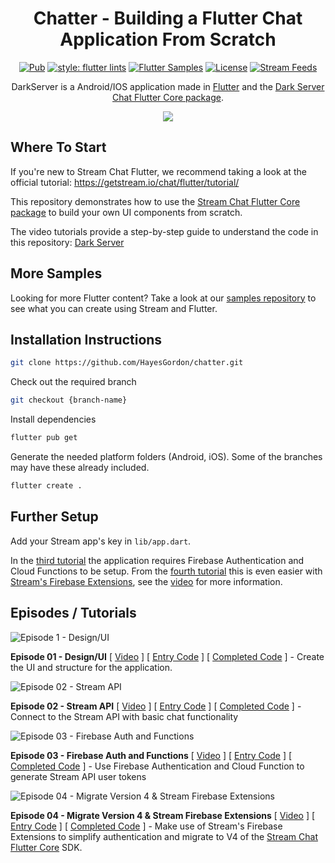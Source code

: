 <h1 align="center">Chatter - Building a Flutter Chat Application From Scratch</h1>

<p align="center">
    <a href="https://pub.dev/packages/stream_chat_flutter_core"><img src="https://img.shields.io/pub/v/stream_chat_flutter_core?include_prereleases" alt="Pub"></a>
    <a href="https://pub.dev/packages/flutter_lints"><img src="https://img.shields.io/badge/style-flutter__lints-blue" alt="style: flutter lints"></a>
    <a href="https://github.com/GetStream/flutter-samples"><img src="https://img.shields.io/badge/flutter-samples-teal.svg?longCache=true" alt="Flutter Samples"></a>
    <a href="https://opensource.org/licenses/Apache-2.0"><img alt="License" src="https://img.shields.io/badge/License-Apache%202.0-blue.svg"/></a>
    <a href="https://getstream.io/"><img src="https://img.shields.io/endpoint?url=https://gist.githubusercontent.com/HayesGordon/e7f3c4587859c17f3e593fd3ff5b13f4/raw/11d9d9385c9f34374ede25f6471dc743b977a914/badge.json" alt="Stream Feeds"></a>
</p>

<p align="center">  
DarkServer is a Android/IOS application made in <a href="https://flutter.dev/">Flutter</a> and the <a href="https://pub.dev/packages/stream_chat_flutter_core/">Dark Server Chat Flutter Core package</a>.
</br>

<p align="center">
<img src="https://user-images.githubusercontent.com/13705472/160611526-5caf7e95-4377-4798-881b-7a6c6e932c6b.gif" />
</p>

## Where To Start
If you're new to Stream Chat Flutter, we recommend taking a look at the official tutorial: https://getstream.io/chat/flutter/tutorial/

<!-- Using the Stream Chat Flutter package you'll get a full working chat experience with minimal code. -->

This repository demonstrates how to use the [Stream Chat Flutter Core package](https://pub.dev/packages/stream_chat_flutter_core) to build your own UI components from scratch.

The video tutorials provide a step-by-step guide to understand the code in this repository: [Dark Server](https://www.youtube.com/watch?v=vgqBc7jni8c&list=PLNBhvhkAJG6sH7dkmwt4BiCclFkMoXq4r)

## More Samples
Looking for more Flutter content? Take a look at our [samples repository](https://github.com/GetStream/flutter-samples) to see what you can create using Stream and Flutter.

## Installation Instructions

```bash
git clone https://github.com/HayesGordon/chatter.git
```

Check out the required branch

```bash
git checkout {branch-name}
```

Install dependencies
```bash
flutter pub get
```

Generate the needed platform folders (Android, iOS). Some of the branches may have these already included.

```bash
flutter create .
```

## Further Setup

Add your Stream app's key in `lib/app.dart`.

In the [third tutorial](https://github.com/HayesGordon/chatter/tree/tutorial-003-firebase-authentication) the application requires Firebase Authentication and Cloud Functions to be setup. From the [fourth tutorial](https://github.com/HayesGordon/chatter/tree/tutorial-004-version-four-and-firebase-extensions) this is even easier with [Stream's Firebase Extensions](https://getstream.io/blog/stream-firebase-extensions/), see the [video](https://youtu.be/Dt_taxX98sg) for more information.

## Episodes / Tutorials

![Episode 1 - Design/UI](https://user-images.githubusercontent.com/13705472/180417054-c4ad5b5f-cab0-467b-950c-80aec2cefb75.jpg)

**Episode 01 - Design/UI** \[ [Video](https://youtu.be/vgqBc7jni8c) \] \[ [Entry Code](https://github.com/HayesGordon/chatter/tree/tutorial-001-base-ui) \] \[ [Completed Code](https://github.com/HayesGordon/chatter/tree/tutorial-001-base-ui-complete) \] - Create the UI and structure for the application.

![Episode 02 - Stream API](https://user-images.githubusercontent.com/13705472/180417137-437fbf38-6288-4fbc-9482-96a3dc804d85.jpg)

**Episode 02 - Stream API** \[ [Video](https://youtu.be/-s5iU9D5-AI) \] \[ [Entry Code](https://github.com/HayesGordon/chatter/tree/tutorial-002-stream-chat-flutter-core) \] \[ [Completed Code](https://github.com/HayesGordon/chatter/tree/tutorial-002-stream-chat-flutter-core-complete) \] - Connect to the Stream API with basic chat functionality

![Episode 03 - Firebase Auth and Functions](https://user-images.githubusercontent.com/13705472/180417232-fac3de36-19ad-4bd2-9f35-298dac9475c1.jpg)

**Episode 03 - Firebase Auth and Functions** \[ [Video](https://youtu.be/y6OlrO3Bzag) \] \[ [Entry Code](https://github.com/HayesGordon/chatter/tree/tutorial-003-firebase-authentication) \] \[ [Completed Code](https://github.com/HayesGordon/chatter/tree/tutorial-003-firebase-authentication-complete) \] - Use Firebase Authentication and Cloud Function to generate Stream API user tokens

![Episode 04 - Migrate Version 4 & Stream Firebase Extensions](https://user-images.githubusercontent.com/13705472/180415364-35520085-cff0-4139-8672-f60e089b3c6a.jpg)

**Episode 04 - Migrate Version 4 & Stream Firebase Extensions** \[ [Video](https://youtu.be/Dt_taxX98sg) \] \[ [Entry Code](https://github.com/HayesGordon/chatter/tree/tutorial-004-version-four-and-firebase-extensions) \] \[ [Completed Code](https://github.com/HayesGordon/chatter/tree/tutorial-004-version-four-and-firebase-extensions) \] - Make use of Stream's Firebase Extensions to simplify authentication and migrate to V4 of the [Stream Chat Flutter Core](https://pub.dev/packages/stream_chat_flutter_core) SDK.
